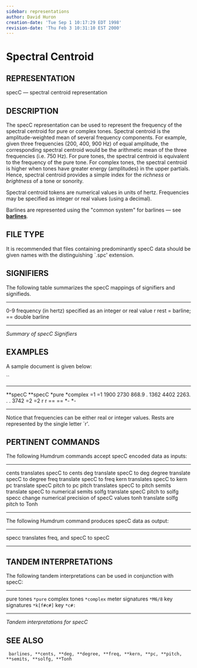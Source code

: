 ```yaml
---
sidebar: representations
author: David Huron
creation-date: 'Tue Sep 1 10:17:29 EDT 1998'
revision-date: 'Thu Feb 3 10:31:10 EST 2000'
---
```



Spectral Centroid
============================================

## REPRESENTATION ##

<span class="rep">specC</span> &mdash; spectral centroid representation

## DESCRIPTION ##

The <span class="rep">specC</span> representation can be used to represent the
frequency of the spectral centroid for pure or complex tones. Spectral
centroid is the amplitude-weighted mean of several frequency
components. For example, given three frequencies (200, 400, 900 Hz) of
equal amplitude, the corresponding spectral centroid would be the
arithmetic mean of the three frequencies (i.e. 750 Hz). For pure
tones, the spectral centroid is equivalent to the frequency of the
pure tone. For complex tones, the spectral centroid is higher when
tones have greater energy (amplitudes) in the upper partials. Hence,
spectral centroid provides a simple index for the *richness* or
*brightness* of a tone or sonority.

Spectral centroid tokens are numerical values in units of hertz.
Frequencies may be specified as integer or real values (using a
decimal).

Barlines are represented using the \"common system\" for barlines &mdash;
see [**barlines**](barlines.rep.html).

## FILE TYPE ##

It is recommended that files containing predominantly <span class="rep">specC</span> data
should be given names with the distinguishing \`.spc\' extension.

## SIGNIFIERS ##

The following table summarizes the <span class="rep">specC</span> mappings of
signifiers and signifieds.

----- ----------------------------------------------
0-9   frequency (in hertz) specified as an integer
or real value
r     rest
=     barline; == double barline
----- ----------------------------------------------

*Summary of <span class="rep">specC</span> Signifiers*

## EXAMPLES ##

A sample document is given below:

``

----------- -----------
\*\*specC   \*\*specC
\*pure      \*complex
=1          =1
1900        2730
868.9       .
1362        4402
2263.       .
.           3742
=2          =2
r           r
==          ==
\*-         \*-
----------- -----------

Notice that frequencies can be either real or integer values. Rests are
represented by the single letter \`r\'.

## PERTINENT COMMANDS ##

The following Humdrum commands accept <span class="rep">specC</span> encoded data as
inputs:

-- --------------------------------------- -----------------------------------------------------
<span class="tool">cents</span>     translates <span class="rep">specC</span> to <span class="rep">cents</span>
<span class="tool">deg</span>         translate <span class="rep">specC</span> to <span class="rep">deg</span>
<span class="tool">degree</span>   translate <span class="rep">specC</span> to <span class="rep">degree</span>
<span class="tool">freq</span>       translate <span class="rep">specC</span> to <span class="rep">freq</span>
<span class="tool">kern</span>       translates <span class="rep">specC</span> to <span class="rep">kern</span>
<span class="tool">pc</span>           translate <span class="rep">specC</span> pitch to <span class="rep">pc</span>
<span class="tool">pitch</span>     translates <span class="rep">specC</span> to <span class="rep">pitch</span>
<span class="tool">semits</span>   translate <span class="rep">specC</span> to numerical <span class="rep">semits</span>
<span class="tool">solfg</span>     translate <span class="rep">specC</span> pitch to <span class="rep">solfg</span>
<span class="tool">specc</span>     change numerical precision of <span class="rep">specC</span> values
<span class="tool">tonh</span>       translate <span class="rep">solfg</span> pitch to <span class="rep">Tonh</span>

-- --------------------------------------- -----------------------------------------------------

The following Humdrum command produces <span class="rep">specC</span> data as output:

-- ------------------------------------- -------------------------------------------------------------
<span class="tool">specc</span>   translates <span class="rep">freq</span>, and <span class="rep">specC</span> to <span class="rep">specC</span>
-- ------------------------------------- -------------------------------------------------------------

## TANDEM INTERPRETATIONS ##

The following tandem interpretations can be used in conjunction with
<span class="rep">specC</span>:

------------------ ------------
pure tones         `*pure`
complex tones      `*complex`
meter signatures   `*M6/8`
key signatures     `*k[f#c#]`
key                `*c#:`
------------------ ------------

*Tandem interpretations for <span class="rep">specC</span>*

## SEE ALSO ##

` barlines, **cents, **deg, **degree, **freq, **kern, **pc, **pitch, **semits, **solfg, **Tonh`

